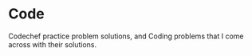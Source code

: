 # Code
Codechef practice problem solutions, and
Coding problems that I come across with their solutions.


